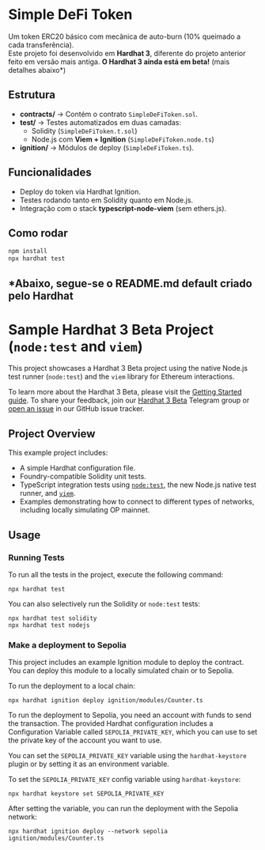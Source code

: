 # Simple DeFi Token

Um token ERC20 básico com mecânica de auto-burn (10% queimado a cada transferência).  
Este projeto foi desenvolvido em **Hardhat 3**, diferente do projeto anterior feito em versão mais antiga. **O Hardhat 3 ainda está em beta!** (mais detalhes abaixo*)

## Estrutura
- **contracts/** → Contém o contrato `SimpleDeFiToken.sol`.  
- **test/** → Testes automatizados em duas camadas:  
  - Solidity (`SimpleDeFiToken.t.sol`)  
  - Node.js com **Viem + Ignition** (`SimpleDeFiToken.node.ts`)  
- **ignition/** → Módulos de deploy (`SimpleDeFiToken.ts`).  

## Funcionalidades
- Deploy do token via Hardhat Ignition.  
- Testes rodando tanto em Solidity quanto em Node.js.  
- Integração com o stack **typescript-node-viem** (sem ethers.js).  

## Como rodar
```bash
npm install
npx hardhat test
```

## *Abaixo, segue-se o README.md default criado pelo Hardhat

# Sample Hardhat 3 Beta Project (`node:test` and `viem`)

This project showcases a Hardhat 3 Beta project using the native Node.js test runner (`node:test`) and the `viem` library for Ethereum interactions.

To learn more about the Hardhat 3 Beta, please visit the [Getting Started guide](https://hardhat.org/docs/getting-started#getting-started-with-hardhat-3). To share your feedback, join our [Hardhat 3 Beta](https://hardhat.org/hardhat3-beta-telegram-group) Telegram group or [open an issue](https://github.com/NomicFoundation/hardhat/issues/new) in our GitHub issue tracker.

## Project Overview

This example project includes:

- A simple Hardhat configuration file.
- Foundry-compatible Solidity unit tests.
- TypeScript integration tests using [`node:test`](nodejs.org/api/test.html), the new Node.js native test runner, and [`viem`](https://viem.sh/).
- Examples demonstrating how to connect to different types of networks, including locally simulating OP mainnet.

## Usage

### Running Tests

To run all the tests in the project, execute the following command:

```shell
npx hardhat test
```

You can also selectively run the Solidity or `node:test` tests:

```shell
npx hardhat test solidity
npx hardhat test nodejs
```

### Make a deployment to Sepolia

This project includes an example Ignition module to deploy the contract. You can deploy this module to a locally simulated chain or to Sepolia.

To run the deployment to a local chain:

```shell
npx hardhat ignition deploy ignition/modules/Counter.ts
```

To run the deployment to Sepolia, you need an account with funds to send the transaction. The provided Hardhat configuration includes a Configuration Variable called `SEPOLIA_PRIVATE_KEY`, which you can use to set the private key of the account you want to use.

You can set the `SEPOLIA_PRIVATE_KEY` variable using the `hardhat-keystore` plugin or by setting it as an environment variable.

To set the `SEPOLIA_PRIVATE_KEY` config variable using `hardhat-keystore`:

```shell
npx hardhat keystore set SEPOLIA_PRIVATE_KEY
```

After setting the variable, you can run the deployment with the Sepolia network:

```shell
npx hardhat ignition deploy --network sepolia ignition/modules/Counter.ts
```
